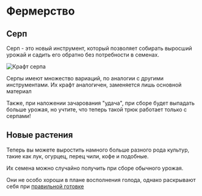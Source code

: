 # Фермерство

## Серп

Серп - это новый инструмент, который позволяет собирать выросший урожай и садить его обратно без потребности в семенах.

![Крафт серпа](https://i.imgur.com/P4JiROh.png)

Серпы имеют множество вариаций, по аналогии с другими инструментами. Их крафт аналогичен, заменяется лишь основной материал

Также, при наложении зачарования "удача", при сборе будет выпадать больше урожая, но учтите, что теперь такой трюк работает только с серпами!

## Новые растения 

Теперь вы можете выростить намного больше разного рода культур, такие как лук, огурцец, перец чили, кофе и подобные.

Их семена можно случайно получить при сборе обычного урожая.

Они не особо хороши в плане восполнения голода, однако раскрывают себя при [правильной готовке](/wiki/gameplay/culinary)
